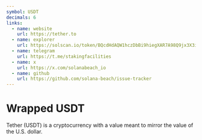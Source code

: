 ```yaml
---
symbol: USDT
decimals: 6
links:
  - name: website
    url: https://tether.to
  - name: explorer
    url: https://solscan.io/token/BQcdHdAQW1hczDbBi9hiegXAR7A98Q9jx3X3iBBBDiq4
  - name: telegram
    url: https://t.me/stakingfacilities
  - name: x
    url: https://x.com/solanabeach_io
  - name: github
    url: https://github.com/solana-beach/issue-tracker
---
```


# Wrapped USDT

Tether (USDT) is a cryptocurrency with a value meant to mirror the value of the U.S. dollar.
